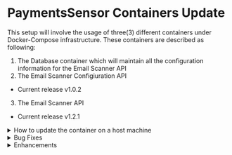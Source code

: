 # PaymentsSensor Containers Update
This setup will involve the usage of three(3) different containers under Docker-Compose infrastructure. These containers are described as following:
1. The Database container which will maintain all the configuration information for the Email Scanner API
2. The Email Scanner Configiuration API
* Current release v1.0.2

3. The Email Scanner API

* Current release v1.2.1

<p>
<details><summary>How to update the container on a host machine</summary>

<p>

1. Before updating the container you must download the following file depending on your OS:

  >* [PaymentsSensor-Containers-WinSetup.yml for Windows OS](https://github.com/kparginos/PaymentsSensor_Setup/blob/main/PaymentsSensor-Containers-WinSetup.yml)
  
</p>

<p>

2. To update to the latest version you need to do the following:

* For the Windows Host, go to the folder where the .yml file is located and run the following command:

```
docker-compose -f PaymentsSensor-Containers-WinSetup.yml pull
```

Once finished, run the following to update the containers:

```
docker-compose -f PaymentsSensor-Containers-WinSetup.yml up -d
```


</p>

</details>
  
<details><summary>Bug Fixes</summary>
  
* ### Scanner app version 1.2.1:

>1. Fix made to scan all availiable emails.
  
>2. Fix made to store attachments to folder based on Sender's Code as this is defined in the configuration.
  
</details>

<details><summary>Enhancements</summary>
  
* ### Configuration app version 1.0.2:

>1. New fields included to support MS-Graph authentication.

* ### Scanner app version 1.2.0:

>1. Scanner now supports MS-Graph authentication in order to be able to read emails.

</details>
</p>

